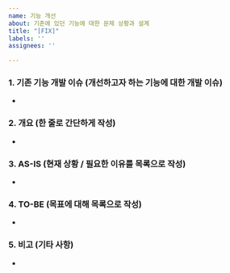 ```yaml
---
name: 기능 개선
about: 기존에 있던 기능에 대한 문제 상황과 설계
title: "[FIX]"
labels: ''
assignees: ''

---
```


### 1. 기존 기능 개발 이슈 (개선하고자 하는 기능에 대한 개발 이슈)
* 

### 2. 개요 (한 줄로 간단하게 작성)
* 

### 3. AS-IS (현재 상황 / 필요한 이유를 목록으로 작성)
* 

### 4. TO-BE (목표에 대해 목록으로 작성)
* 

### 5. 비고 (기타 사항)
*
